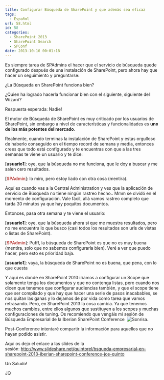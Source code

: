 ```yaml
---
title: Configurar Búsqueda de SharePoint y que además sea eficaz
tags:
  - Español
url: 58.html
id: 58
categories:
  - SharePoint 2013
  - SharePoint Search
  - SPConf
date: 2013-10-10 00:01:18
---
```


Es siempre tarea de SPAdmins el hacer que el servicio de búsqueda quede configurado después de una instalación de SharePoint, pero ahora hay que hacer un seguimiento y preguntarse:

¿La Búsqueda en SharePoint funciona bien?

¿Quien ha logrado hacerla funcionar bien con el siguiente, siguiente del Wizard?

Respuesta esperada: Nadie!

El motor de Búsqueda de SharePoint es muy criticado por los usuarios de SharePoint, sin embargo a nivel de características y funcionalidades es **uno de los más potentes del mercado**.

Realmente, cuando terminas la instalación de SharePoint y estas orgulloso de haberlo conseguido en el tiempo record de semana y media, entonces crees que todo está configurado y te encuentras con que a las tres semanas te viene un usuario y te dice:

[**usuario1**]: oye, que la búsqueda no me funciona, que le doy a buscar y me salen cero resultados.

[**<span style="color: #c0504d;">SPAdmin</span>**]: lo miro, pero estoy liado con otra cosa (mentira).

Aquí es cuando vas a la Central Administration y ves que la aplicación de servicio de Búsqueda no tiene ningún rastreo hecho.. Mmm se olvidó en el momento de configuración. Vale fácil, allá vamos rastreo completo que tarda 30 minutos ya que hay poquitos documentos.

Entonces, pasa otra semana y te viene el usuario:

[**usuario1**]: oye, que la búsqueda ahora si que me muestra resultados, pero no me encuentra lo que busco (casi todos los resultados son urls de vistas o listas de SharePoint).

[<span style="color: #c0504d;">**SPAdmin**</span>]: Pufff, la búsqueda de SharePoint es que no es muy buena (mentira, solo que no sabemos configurarla bien). Veré a ver que puedo hacer, pero esto es prioridad baja.

[**usuario1**]: vaya, la búsqueda de SharePoint no es buena, que pena, con lo que cuesta

Y aquí es donde en SharePoint 2010 iríamos a configurar un Scope que solamente tenga los documentos y que no contenga listas, pero cuando nos dicen que tenemos que configurar audiencias también, y que el scope tiene que ser compilado y que hay que hacer una serie de pasos inacabables, se nos quitan las ganas y lo dejamos de por vida como tarea que vamos retrasando. Pero, en SharePoint 2013 la cosa cambia. Ya que tenemos muchos cambios, entre ellos algunos que sustituyen a los scopes y muchas configuraciones de tuning. Os recomiendo que vengáis mi sesión de Búsqueda Empresarial de la Iberian SharePoint Conference  ![Sonrisa](https://blog.josequinto.com/wp-content/uploads/2013/10/wlemoticon-smile1.png).

Post-Conference intentaré compartir la información para aquellos que no hayan podido asistir.

<Update>

Aquí os dejo el enlace a las slides de la sesión: http://www.slideshare.net/quintorel/bsqueda-empresarial-en-sharepoint-2013-iberian-sharepoint-conference-jos-quinto

</Update>

Un Saludo!

JQ